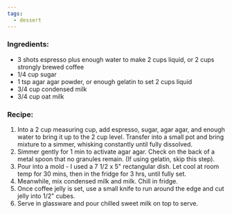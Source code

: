 ```yaml
---
tags:
  - dessert
---
```

### Ingredients:
- 3 shots espresso plus enough water to make 2 cups liquid, or 2 cups strongly brewed coffee
- 1/4 cup sugar
- 1 tsp agar agar powder, or enough gelatin to set 2 cups liquid
- 3/4 cup condensed milk
- 3/4 cup oat milk

### Recipe:
1. Into a 2 cup measuring cup, add espresso, sugar, agar agar, and enough water to bring it up to the 2 cup level. Transfer into a small pot and bring mixture to a simmer, whisking constantly until fully dissolved. 
2. Simmer gently for 1 min to activate agar agar. Check on the back of a metal spoon that no granules remain. (If using gelatin, skip this step).
3. Pour into a mold - I used a 7 1/2 x 5" rectangular dish. Let cool at room temp for 30 mins, then in the fridge for 3 hrs, until fully set. 
4. Meanwhile, mix condensed milk and milk. Chill in fridge.
5. Once coffee jelly is set, use a small knife to run around the edge and cut jelly into 1/2" cubes. 
6. Serve in glassware and pour chilled sweet milk on top to serve. 